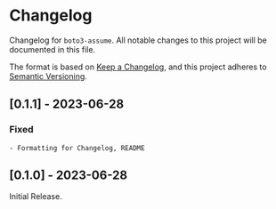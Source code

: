 # Changelog

Changelog for `boto3-assume`.
All notable changes to this project will be documented in this file.

The format is based on [Keep a Changelog](https://keepachangelog.com/en/1.1.0/),
and this project adheres to [Semantic Versioning](https://semver.org/spec/v2.0.0.html).

<!--
## [Unreleased] - YYYY-MM-DD

### Added

### Changed

### Deprecated

### Removed

### Fixed

### Security 
-->

## [0.1.1] - 2023-06-28

### Fixed
    - Formatting for Changelog, README

## [0.1.0] - 2023-06-28

Initial Release.

